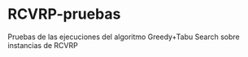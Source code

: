# RCVRP-pruebas
Pruebas de las ejecuciones del algoritmo Greedy+Tabu Search sobre instancias de RCVRP
